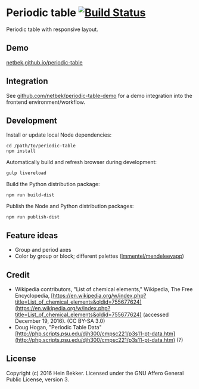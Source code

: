 # Periodic table [![Build Status](https://secure.travis-ci.org/netbek/periodic-table.png?branch=master)](http://travis-ci.org/netbek/periodic-table)

Periodic table with responsive layout.

## Demo

[netbek.github.io/periodic-table](https://netbek.github.io/periodic-table)

## Integration

See [github.com/netbek/periodic-table-demo](https://github.com/netbek/periodic-table-demo) for a demo integration into the frontend environment/workflow.

## Development

Install or update local Node dependencies:

```shell
cd /path/to/periodic-table
npm install
```

Automatically build and refresh browser during development:

```shell
gulp livereload
```

Build the Python distribution package:

```shell
npm run build-dist
```

Publish the Node and Python distribution packages:

```shell
npm run publish-dist
```

## Feature ideas

* Group and period axes
* Color by group or block; different palettes ([lmmentel/mendeleevapp](https://github.com/lmmentel/mendeleevapp))

## Credit

* Wikipedia contributors, "List of chemical elements," Wikipedia, The Free Encyclopedia, [https://en.wikipedia.org/w/index.php?title=List_of_chemical_elements&oldid=755677624](https://en.wikipedia.org/w/index.php?title=List_of_chemical_elements&oldid=755677624) (accessed December 19, 2016). (CC BY-SA 3.0)
* Doug Hogan, "Periodic Table Data" [http://php.scripts.psu.edu/djh300/cmpsc221/p3s11-pt-data.htm](http://php.scripts.psu.edu/djh300/cmpsc221/p3s11-pt-data.htm) (?)

## License

Copyright (c) 2016 Hein Bekker. Licensed under the GNU Affero General Public License, version 3.
